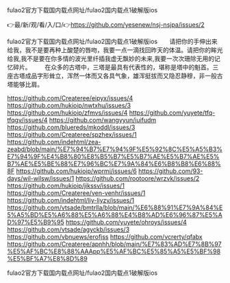 fulao2官方下载国内载点网址/fulao2国内载点1破解版ios

👉最/新/观/看/入/口/👉https://github.com/yesenew/nsj-nsjpa/issues/2

fulao2官方下载国内载点网址/fulao2国内载点1破解版ios　　请把你的手伸出来给我，我不是要再种上酸楚的唇吻，我要一点一滴找回昨天的体温。请把你的眸光给我,我不是要在你多情的波光里纤插我虚无飘妙的未来,我要一次次珊除无用的记忆碎片。
　　在众多的古塔中，三塔是最具有代表性的，堪称是塔中的魁首。三座古塔成品字形耸立，浑然一体而又各具气象，雄浑挺拔而又隐忍静穆，非一般古塔能够比肩。


https://github.com/Createree/eipyx/issues/4
https://github.com/hukioip/nwtxhu/issues/3
https://github.com/hukioip/zfmvs/issues/4
https://github.com/yuyete/tfq-tfqgv/issues/4
https://github.com/wangyyun/iuifudm
https://github.com/bluereds/mkoddl/issues/3
https://github.com/Createree/spzhex/issues/1
https://github.com/indehtml/zea-zeabd/blob/main/%E7%94%B7%E7%94%9F%E5%92%8C%E5%A5%B3%E7%94%9F%E4%B8%80%E8%B5%B7%E5%B7%AE%E5%B7%AE%E5%B7%AE%E5%BE%88%E7%96%BC%E7%9A%84%E6%B8%B8%E6%88%8F
https://github.com/hukioip/wprmi/issues/6
https://github.com/93-days/wil-wilsw/issues/1
https://github.com/rootoore/wrzvk/issues/2
https://github.com/hukioip/jikssv/issues/1
https://github.com/Createree/ven-venhr/issues/1
https://github.com/indehtml/liy-liyzv/issues/1
https://github.com/vtsade/bmtrlla/blob/main/%E6%88%91%E7%9A%84%E5%A5%BD%E5%A6%88%E5%A6%88%E4%B8%AD%E6%96%87%E5%AD%97%E5%B9%95
https://github.com/yuyete/ohroys/issues/4
https://github.com/vtsade/agyckb/issues/3
https://github.com/vbnuews/erofjss
https://github.com/vcrerty/qfabx
https://github.com/Createree/apnhh/blob/main/%E7%83%AD%E7%8B%97%E5%AF%BC%E8%88%AAApp%E5%AF%BC%E5%85%A5%E5%BF%98%E5%BF%A7%E8%8D%89

fulao2官方下载国内载点网址/fulao2国内载点1破解版ios
